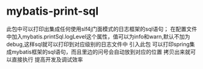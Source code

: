 # mybatis-print-sql
此包中可以打印出集成任何使用slf4j门面模式的日志框架的sql语句；
在配置文件中加入mybatis.printSql.logLevel这个属性，值可以为info和warn,默认不加为debug,这样sql就可以打印到对应级别的日志文件中
引入此包 可以打印spring集成mybatis框架的sql语句，而且里边的问号会自动放到对应的位置 拷贝出来就可以直接执行 提高开发及调试效率
